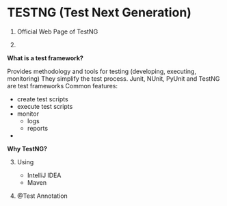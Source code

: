 # TESTNG (Test Next Generation)
1. Official Web Page of TestNG
   
2. 
**What is a test framework?** <br>

Provides methodology and tools for testing (developing, executing, monitoring)
They simplify the test process. Junit, NUnit, PyUnit and TestNG are test frameworks
Common features:
- create test scripts
- execute test scripts
- monitor
   - logs
   - reports
- 

**Why TestNG?**
    
    
   
3. Using
    - IntelliJ IDEA
    - Maven

4. @Test Annotation

